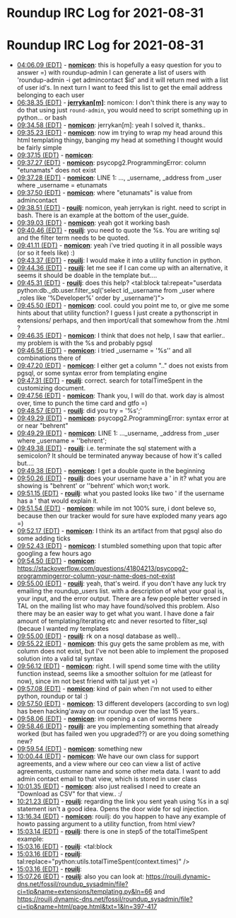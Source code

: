 # Roundup IRC Log for 2021-08-31 #
# Roundup IRC Log for 2021-08-31
* <a href="#04:06.09" id="04:06.09">04:06.09 (EDT)</a> - __[nomicon](https://github.com/nomicon)__: this is hopefully a easy question for you to answer =) with roundup-admin I can generate a list of users with 'roundup-admin -i <tracker home> get admincontact $id' and it will return med with a list of user id's. In next turn I want to feed this list to get the email address belonging to each user
* <a href="#06:38.35" id="06:38.35">06:38.35 (EDT)</a> - __[jerrykan[m]](https://github.com/jerrykan[m])__: nomicon: I don't think there is any way to do that using just `round-admin`, you would need to script something up in python... or bash
* <a href="#09:34.58" id="09:34.58">09:34.58 (EDT)</a> - __[nomicon](https://github.com/nomicon)__: jerrykan[m]: yeah I solved it, thanks..
* <a href="#09:35.23" id="09:35.23">09:35.23 (EDT)</a> - __[nomicon](https://github.com/nomicon)__: now im trying to wrap my head around this html templating thingy, banging my head at something I thought would be fairly simple
* <a href="#09:37.15" id="09:37.15">09:37.15 (EDT)</a> - __[nomicon](https://github.com/nomicon)__: <td tal:define="admincontact python:sa.admincontact.plain()" tal:content="python:db._db.user.filter_sql('select id, _username, _address from _user where _username = %s' % ( admincontact ))"></td>
* <a href="#09:37.27" id="09:37.27">09:37.27 (EDT)</a> - __[nomicon](https://github.com/nomicon)__: psycopg2.ProgrammingError: column "etunamats" does not exist
* <a href="#09:37.28" id="09:37.28">09:37.28 (EDT)</a> - __[nomicon](https://github.com/nomicon)__: LINE 1: ..., _username, _address from _user where _username = etunamats
* <a href="#09:37.50" id="09:37.50">09:37.50 (EDT)</a> - __[nomicon](https://github.com/nomicon)__: where "etunamats" is value from admincontact
* <a href="#09:38.51" id="09:38.51">09:38.51 (EDT)</a> - __[rouilj](https://github.com/rouilj)__: nomicon, yeah jerrykan is right. need to script in bash. There is an example at the bottom of the user_guide.
* <a href="#09:39.03" id="09:39.03">09:39.03 (EDT)</a> - __[nomicon](https://github.com/nomicon)__: yeah got it working bash
* <a href="#09:40.46" id="09:40.46">09:40.46 (EDT)</a> - __[rouilj](https://github.com/rouilj)__: you need to quote the %s. You are writing sql and the filter term needs to be quoted.
* <a href="#09:41.11" id="09:41.11">09:41.11 (EDT)</a> - __[nomicon](https://github.com/nomicon)__: yeah i've tried quoting it in all possible ways (or so it feels like) :)
* <a href="#09:43.37" id="09:43.37">09:43.37 (EDT)</a> - __[rouilj](https://github.com/rouilj)__: I would make it into a utility function in python.
* <a href="#09:44.36" id="09:44.36">09:44.36 (EDT)</a> - __[rouilj](https://github.com/rouilj)__: let me see if I can come up with an alternative, it seems it should be doable in the template but....
* <a href="#09:45.31" id="09:45.31">09:45.31 (EDT)</a> - __[rouilj](https://github.com/rouilj)__: does this help? <tal:block tal:repeat="userdata python:db._db.user.filter_sql('select id,_username from _user where _roles like \'%Developer%\' order by _username')">
* <a href="#09:45.50" id="09:45.50">09:45.50 (EDT)</a> - __[nomicon](https://github.com/nomicon)__: cool. could you point me to, or give me some hints about that utility function? I guess I just create a pythonscript in extensions/ perhaps, and then import/call that somewhow from the .html ?
* <a href="#09:46.35" id="09:46.35">09:46.35 (EDT)</a> - __[nomicon](https://github.com/nomicon)__: I think that does not help, I saw that earlier.. my problem is with the %s and probably pgsql
* <a href="#09:46.56" id="09:46.56">09:46.56 (EDT)</a> - __[nomicon](https://github.com/nomicon)__: i tried _username = \'%s\'' and all combinations there of
* <a href="#09:47.20" id="09:47.20">09:47.20 (EDT)</a> - __[nomicon](https://github.com/nomicon)__: I either get a column ".." does not exists from pgsql, or some syntax error from templating engine
* <a href="#09:47.31" id="09:47.31">09:47.31 (EDT)</a> - __[rouilj](https://github.com/rouilj)__: correct. search for totalTimeSpent in the customizing document.
* <a href="#09:47.56" id="09:47.56">09:47.56 (EDT)</a> - __[nomicon](https://github.com/nomicon)__: Thank you, I will do that. work day is almost over, time to punch the time card and gtfo =)
* <a href="#09:48.57" id="09:48.57">09:48.57 (EDT)</a> - __[rouilj](https://github.com/rouilj)__: did you try = \'%s\';'
* <a href="#09:49.29" id="09:49.29">09:49.29 (EDT)</a> - __[nomicon](https://github.com/nomicon)__: psycopg2.ProgrammingError: syntax error at or near "behrent"
* <a href="#09:49.29" id="09:49.29">09:49.29 (EDT)</a> - __[nomicon](https://github.com/nomicon)__: LINE 1: ..._username, _address from _user where _username = ''behrent';
* <a href="#09:49.38" id="09:49.38">09:49.38 (EDT)</a> - __[rouilj](https://github.com/rouilj)__: i.e. terminate the sql statement with a semicolon? It should be terminated anyway because of how it's called but....
* <a href="#09:49.38" id="09:49.38">09:49.38 (EDT)</a> - __[nomicon](https://github.com/nomicon)__: I get a double quote in the beginning
* <a href="#09:50.26" id="09:50.26">09:50.26 (EDT)</a> - __[rouilj](https://github.com/rouilj)__: does your username have a ' in it? what you are showing is "behrent' or ''behrent' which won;t work.
* <a href="#09:51.15" id="09:51.15">09:51.15 (EDT)</a> - __[rouilj](https://github.com/rouilj)__: what you pasted looks like two ' if the username has a ' that would explain it.
* <a href="#09:51.54" id="09:51.54">09:51.54 (EDT)</a> - __[nomicon](https://github.com/nomicon)__: while im not 100% sure, i dont beleve so, because then our tracker would for sure have exploded many years ago =)
* <a href="#09:52.17" id="09:52.17">09:52.17 (EDT)</a> - __[nomicon](https://github.com/nomicon)__: I think its an artifact from that pgsql also do some adding ticks
* <a href="#09:52.43" id="09:52.43">09:52.43 (EDT)</a> - __[nomicon](https://github.com/nomicon)__: I stumbled something upon that topic after googling a few hours ago
* <a href="#09:54.50" id="09:54.50">09:54.50 (EDT)</a> - __[nomicon](https://github.com/nomicon)__: <https://stackoverflow.com/questions/41804213/psycopg2-programmingerror-column-your-name-does-not-exist>
* <a href="#09:55.00" id="09:55.00">09:55.00 (EDT)</a> - __[rouilj](https://github.com/rouilj)__: yeah, that's weird. if you don't have any luck try emailing the roundup_users list. with a description of what your goal is, your input, and the error output. There are a few people better versed in TAL  on the mailing list who may have found/solved this problem. Also there may be an easier way to get what you want. I have done a fair amount of templating/iterating etc and never resorted to filter_sql (becaue I wanted my templates
* <a href="#09:55.00" id="09:55.00">09:55.00 (EDT)</a> - __[rouilj](https://github.com/rouilj)__: rk on a nosql database as well)..
* <a href="#09:55.22" id="09:55.22">09:55.22 (EDT)</a> - __[nomicon](https://github.com/nomicon)__: this guy gets the same problem as me, with column does not exist, but I've not been able to implement the proposed solution into a valid tal syntax
* <a href="#09:56.12" id="09:56.12">09:56.12 (EDT)</a> - __[nomicon](https://github.com/nomicon)__: right. I will spend some time with the utility function instead, seems like a smoother soltuion for me (atleast for now), since im not best friend with tal just yet =)
* <a href="#09:57.08" id="09:57.08">09:57.08 (EDT)</a> - __[nomicon](https://github.com/nomicon)__: kind of pain when i'm not used to either python, roundup or tal :)
* <a href="#09:57.50" id="09:57.50">09:57.50 (EDT)</a> - __[nomicon](https://github.com/nomicon)__: 13 different developers (according to svn log) has been hacking'away on our roundup over the last 15 years..
* <a href="#09:58.06" id="09:58.06">09:58.06 (EDT)</a> - __[nomicon](https://github.com/nomicon)__: im opening a can of worms here
* <a href="#09:58.46" id="09:58.46">09:58.46 (EDT)</a> - __[rouilj](https://github.com/rouilj)__: are you implementing something that already worked (but has failed wen you upgraded??) or are you doing something new?
* <a href="#09:59.54" id="09:59.54">09:59.54 (EDT)</a> - __[nomicon](https://github.com/nomicon)__: something new
* <a href="#10:00.44" id="10:00.44">10:00.44 (EDT)</a> - __[nomicon](https://github.com/nomicon)__: We have our own class for support agreements, and a view where our ceo can view a list of active agreements, customer name and some other meta data. I want to add admin contact email to that view, which is stored in user class
* <a href="#10:01.35" id="10:01.35">10:01.35 (EDT)</a> - __[nomicon](https://github.com/nomicon)__: also just realised I need to create an "Download as CSV" for that view.. :/
* <a href="#10:21.23" id="10:21.23">10:21.23 (EDT)</a> - __[rouilj](https://github.com/rouilj)__: regarding the link you sent yeah using %s in a sql statement isn't a good idea. Opens the door wide for sql injection.
* <a href="#13:16.34" id="13:16.34">13:16.34 (EDT)</a> - __[nomicon](https://github.com/nomicon)__: rouilj: do you happen to have any example of howto passing argument to a utility function, from html view?
* <a href="#15:03.14" id="15:03.14">15:03.14 (EDT)</a> - __[rouilj](https://github.com/rouilj)__: there is one in step5 of the totalTimeSpent example:
* <a href="#15:03.16" id="15:03.16">15:03.16 (EDT)</a> - __[rouilj](https://github.com/rouilj)__: <tal:block
* <a href="#15:03.16" id="15:03.16">15:03.16 (EDT)</a> - __[rouilj](https://github.com/rouilj)__: tal:replace="python:utils.totalTimeSpent(context.times)" />
* <a href="#15:03.16" id="15:03.16">15:03.16 (EDT)</a> - __[rouilj](https://github.com/rouilj)__: </th></tr>
* <a href="#15:07.26" id="15:07.26">15:07.26 (EDT)</a> - __[rouilj](https://github.com/rouilj)__: also you can look at: <https://rouilj.dynamic-dns.net/fossil/roundup_sysadmin/file?ci=tip&name=extensions/templating.py&ln=66> and <https://rouilj.dynamic-dns.net/fossil/roundup_sysadmin/file?ci=tip&name=html/page.html&txt=1&ln=397-417>
